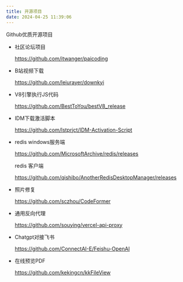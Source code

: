 ```yaml
---
title: 开源项目
date: 2024-04-25 11:39:06
---
```


Github优质开源项目

- 社区论坛项目

  https://github.com/itwanger/paicoding

- B站视频下载

  https://github.com/leiurayer/downkyi

- V8引擎执行JS代码

  https://github.com/BestToYou/bestV8_release

- IDM下载激活脚本

  https://github.com/lstprjct/IDM-Activation-Script

- redis windows服务端

  https://github.com/MicrosoftArchive/redis/releases

  redis 客户端

  https://github.com/qishibo/AnotherRedisDesktopManager/releases

- 照片修复

  https://github.com/sczhou/CodeFormer

- 通用反向代理

  https://github.com/souying/vercel-api-proxy

- Chatgpt对接飞书

  https://github.com/ConnectAI-E/Feishu-OpenAI

- 在线预览PDF

  https://github.com/kekingcn/kkFileView

  
